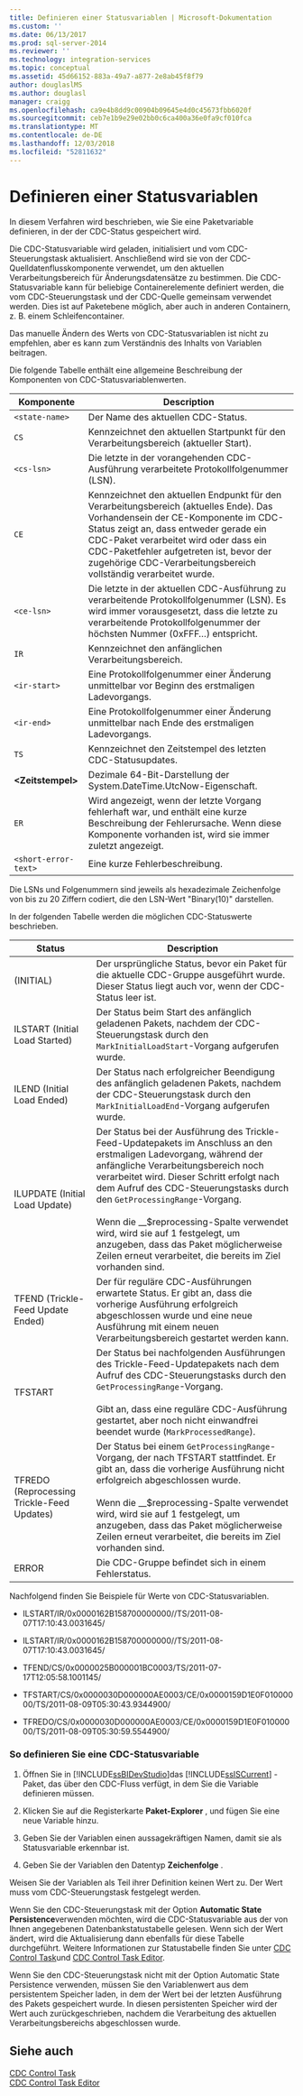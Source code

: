 ```yaml
---
title: Definieren einer Statusvariablen | Microsoft-Dokumentation
ms.custom: ''
ms.date: 06/13/2017
ms.prod: sql-server-2014
ms.reviewer: ''
ms.technology: integration-services
ms.topic: conceptual
ms.assetid: 45d66152-883a-49a7-a877-2e8ab45f8f79
author: douglaslMS
ms.author: douglasl
manager: craigg
ms.openlocfilehash: ca9e4b8dd9c00904b09645e4d0c45673fbb6020f
ms.sourcegitcommit: ceb7e1b9e29e02bb0c6ca400a36e0fa9cf010fca
ms.translationtype: MT
ms.contentlocale: de-DE
ms.lasthandoff: 12/03/2018
ms.locfileid: "52811632"
---
```

# <a name="define-a-state-variable"></a>Definieren einer Statusvariablen
  In diesem Verfahren wird beschrieben, wie Sie eine Paketvariable definieren, in der der CDC-Status gespeichert wird.  
  
 Die CDC-Statusvariable wird geladen, initialisiert und vom CDC-Steuerungstask aktualisiert. Anschließend wird sie von der CDC-Quelldatenflusskomponente verwendet, um den aktuellen Verarbeitungsbereich für Änderungsdatensätze zu bestimmen. Die CDC-Statusvariable kann für beliebige Containerelemente definiert werden, die vom CDC-Steuerungstask und der CDC-Quelle gemeinsam verwendet werden. Dies ist auf Paketebene möglich, aber auch in anderen Containern, z. B. einem Schleifencontainer.  
  
 Das manuelle Ändern des Werts von CDC-Statusvariablen ist nicht zu empfehlen, aber es kann zum Verständnis des Inhalts von Variablen beitragen.  
  
 Die folgende Tabelle enthält eine allgemeine Beschreibung der Komponenten von CDC-Statusvariablenwerten.  
  
|Komponente|Description|  
|---------------|-----------------|  
|`<state-name>`|Der Name des aktuellen CDC-Status.|  
|`CS`|Kennzeichnet den aktuellen Startpunkt für den Verarbeitungsbereich (aktueller Start).|  
|`<cs-lsn>`|Die letzte in der vorangehenden CDC-Ausführung verarbeitete Protokollfolgenummer (LSN).|  
|`CE`|Kennzeichnet den aktuellen Endpunkt für den Verarbeitungsbereich (aktuelles Ende). Das Vorhandensein der CE-Komponente im CDC-Status zeigt an, dass entweder gerade ein CDC-Paket verarbeitet wird oder dass ein CDC-Paketfehler aufgetreten ist, bevor der zugehörige CDC-Verarbeitungsbereich vollständig verarbeitet wurde.|  
|`<ce-lsn>`|Die letzte in der aktuellen CDC-Ausführung zu verarbeitende Protokollfolgenummer (LSN). Es wird immer vorausgesetzt, dass die letzte zu verarbeitende Protokollfolgenummer der höchsten Nummer (0xFFF…) entspricht.|  
|`IR`|Kennzeichnet den anfänglichen Verarbeitungsbereich.|  
|`<ir-start>`|Eine Protokollfolgenummer einer Änderung unmittelbar vor Beginn des erstmaligen Ladevorgangs.|  
|`<ir-end>`|Eine Protokollfolgenummer einer Änderung unmittelbar nach Ende des erstmaligen Ladevorgangs.|  
|`TS`|Kennzeichnet den Zeitstempel des letzten CDC-Statusupdates.|  
|**\<Zeitstempel>**|Dezimale 64-Bit-Darstellung der System.DateTime.UtcNow-Eigenschaft.|  
|`ER`|Wird angezeigt, wenn der letzte Vorgang fehlerhaft war, und enthält eine kurze Beschreibung der Fehlerursache. Wenn diese Komponente vorhanden ist, wird sie immer zuletzt angezeigt.|  
|`<short-error-text>`|Eine kurze Fehlerbeschreibung.|  
  
 Die LSNs und Folgenummern sind jeweils als hexadezimale Zeichenfolge von bis zu 20 Ziffern codiert, die den LSN-Wert "Binary(10)" darstellen.  
  
 In der folgenden Tabelle werden die möglichen CDC-Statuswerte beschrieben.  
  
|Status|Description|  
|-----------|-----------------|  
|(INITIAL)|Der ursprüngliche Status, bevor ein Paket für die aktuelle CDC-Gruppe ausgeführt wurde. Dieser Status liegt auch vor, wenn der CDC-Status leer ist.|  
|ILSTART (Initial Load Started)|Der Status beim Start des anfänglich geladenen Pakets, nachdem der CDC-Steuerungstask durch den `MarkInitialLoadStart`-Vorgang aufgerufen wurde.|  
|ILEND (Initial Load Ended)|Der Status nach erfolgreicher Beendigung des anfänglich geladenen Pakets, nachdem der CDC-Steuerungstask durch den `MarkInitialLoadEnd`-Vorgang aufgerufen wurde.|  
|ILUPDATE (Initial Load Update)|Der Status bei der Ausführung des Trickle-Feed-Updatepakets im Anschluss an den erstmaligen Ladevorgang, während der anfängliche Verarbeitungsbereich noch verarbeitet wird. Dieser Schritt erfolgt nach dem Aufruf des CDC-Steuerungstasks durch den `GetProcessingRange`-Vorgang.<br /><br /> Wenn die __$reprocessing-Spalte verwendet wird, wird sie auf 1 festgelegt, um anzugeben, dass das Paket möglicherweise Zeilen erneut verarbeitet, die bereits im Ziel vorhanden sind.|  
|TFEND (Trickle-Feed Update Ended)|Der für reguläre CDC-Ausführungen erwartete Status. Er gibt an, dass die vorherige Ausführung erfolgreich abgeschlossen wurde und eine neue Ausführung mit einem neuen Verarbeitungsbereich gestartet werden kann.|  
|TFSTART|Der Status bei nachfolgenden Ausführungen des Trickle-Feed-Updatepakets nach dem Aufruf des CDC-Steuerungstasks durch den `GetProcessingRange`-Vorgang.<br /><br /> Gibt an, dass eine reguläre CDC-Ausführung gestartet, aber noch nicht einwandfrei beendet wurde (`MarkProcessedRange`).|  
|TFREDO (Reprocessing Trickle-Feed Updates)|Der Status bei einem `GetProcessingRange`-Vorgang, der nach TFSTART stattfindet. Er gibt an, dass die vorherige Ausführung nicht erfolgreich abgeschlossen wurde.<br /><br /> Wenn die __$reprocessing-Spalte verwendet wird, wird sie auf 1 festgelegt, um anzugeben, dass das Paket möglicherweise Zeilen erneut verarbeitet, die bereits im Ziel vorhanden sind.|  
|ERROR|Die CDC-Gruppe befindet sich in einem Fehlerstatus.|  
  
 Nachfolgend finden Sie Beispiele für Werte von CDC-Statusvariablen.  
  
-   ILSTART/IR/0x0000162B158700000000//TS/2011-08-07T17:10:43.0031645/  
  
-   ILSTART/IR/0x0000162B158700000000//TS/2011-08-07T17:10:43.0031645/  
  
-   TFEND/CS/0x0000025B000001BC0003/TS/2011-07-17T12:05:58.1001145/  
  
-   TFSTART/CS/0x0000030D000000AE0003/CE/0x0000159D1E0F01000000/TS/2011-08-09T05:30:43.9344900/  
  
-   TFREDO/CS/0x0000030D000000AE0003/CE/0x0000159D1E0F01000000/TS/2011-08-09T05:30:59.5544900/  
  
### <a name="to-define-a-cdc-state-variable"></a>So definieren Sie eine CDC-Statusvariable  
  
1.  Öffnen Sie in [!INCLUDE[ssBIDevStudio](../../includes/ssbidevstudio-md.md)]das [!INCLUDE[ssISCurrent](../../includes/ssiscurrent-md.md)] -Paket, das über den CDC-Fluss verfügt, in dem Sie die Variable definieren müssen.  
  
2.  Klicken Sie auf die Registerkarte **Paket-Explorer** , und fügen Sie eine neue Variable hinzu.  
  
3.  Geben Sie der Variablen einen aussagekräftigen Namen, damit sie als Statusvariable erkennbar ist.  
  
4.  Geben Sie der Variablen den Datentyp **Zeichenfolge** .  
  
 Weisen Sie der Variablen als Teil ihrer Definition keinen Wert zu. Der Wert muss vom CDC-Steuerungstask festgelegt werden.  
  
 Wenn Sie den CDC-Steuerungstask mit der Option **Automatic State Persistence**verwenden möchten, wird die CDC-Statusvariable aus der von Ihnen angegebenen Datenbankstatustabelle gelesen. Wenn sich der Wert ändert, wird die Aktualisierung dann ebenfalls für diese Tabelle durchgeführt. Weitere Informationen zur Statustabelle finden Sie unter [CDC Control Task](../control-flow/cdc-control-task.md)und [CDC Control Task Editor](../cdc-control-task-editor.md).  
  
 Wenn Sie den CDC-Steuerungstask nicht mit der Option Automatic State Persistence verwenden, müssen Sie den Variablenwert aus dem persistentem Speicher laden, in dem der Wert bei der letzten Ausführung des Pakets gespeichert wurde. In diesen persistenten Speicher wird der Wert auch zurückgeschrieben, nachdem die Verarbeitung des aktuellen Verarbeitungsbereichs abgeschlossen wurde.  
  
## <a name="see-also"></a>Siehe auch  
 [CDC Control Task](../control-flow/cdc-control-task.md)   
 [CDC Control Task Editor](../cdc-control-task-editor.md)  
  
  
